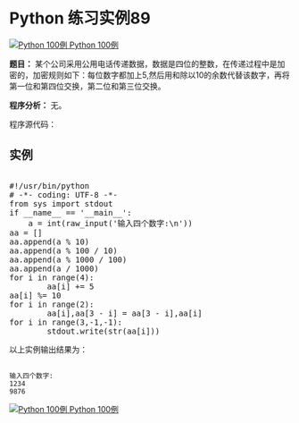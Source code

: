 Python 练习实例89
=============

 [![Python 100例](../images/up.gif)
 Python 100例](python-100-examples.html)


 **题目：** 某个公司采用公用电话传递数据，数据是四位的整数，在传递过程中是加密的，加密规则如下：每位数字都加上5,然后用和除以10的余数代替该数字，再将第一位和第四位交换，第二位和第三位交换。

 **程序分析：** 无。

 程序源代码：

  实例
--

 <pre>

#!/usr/bin/python
# -*- coding: UTF-8 -*-
from sys import stdout
if __name__ == '__main__':
    a = int(raw_input('输入四个数字:\n'))
aa = []
aa.append(a % 10)
aa.append(a % 100 / 10)
aa.append(a % 1000 / 100)
aa.append(a / 1000)
for i in range(4):
        aa[i] += 5
aa[i] %= 10
for i in range(2):
        aa[i],aa[3 - i] = aa[3 - i],aa[i]
for i in range(3,-1,-1):
        stdout.write(str(aa[i]))
</pre>

  以上实例输出结果为：


```

输入四个数字:
1234
9876

```

 [![Python 100例](../images/up.gif)
 Python 100例](python-100-examples.html)
